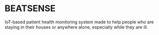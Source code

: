 # BEATSENSE
IoT-based patient health monitoring system made to help people who are staying in their houses or anywhere alone, especially while they are ill.
